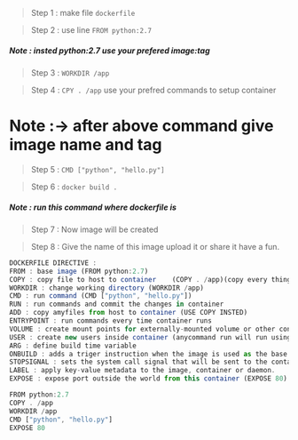 > Step 1 : make file `dockerfile`

> Step 2 : use line `FROM python:2.7` 
##### Note : insted python:2.7 use your prefered image:tag

> Step 3 : `WORKDIR /app`

> Step 4 : `CPY . /app` use your prefred commands to setup container

# Note :-> after above command give image name and tag

> Step 5 : `CMD ["python", "hello.py"]`

> Step 6 : `docker build .`
##### Note : run this command where dockerfile is

> Step 7 : Now image will be created

> Step 8 : Give the name of this image upload it or share it have a fun.



```javascript
DOCKERFILE DIRECTIVE :
FROM : base image (FROM python:2.7)
COPY : copy file to host to container    (COPY . /app)(copy every things from . to incontariner /app)
WORKDIR : change working directory (WORKDIR /app)
CMD : run command (CMD ["python", "hello.py"])
RUN : run commands and commit the changes in container
ADD : copy amyfiles from host to container (USE COPY INSTED)
ENTRYPOINT : run commands every time container runs
VOLUME : create mount points for externally-mounted volume or other containers
USER : create new users inside container (anycommand run will run using this user)
ARG : define build time variable
ONBUILD : adds a triger instruction when the image is used as the base for another image
STOPSIGNAL : sets the system call signal that will be sent to the container to exit
LABEL : apply key-value metadata to the image, container or daemon.
EXPOSE : expose port outside the world from this container (EXPOSE 80)
```

```javascript
FROM python:2.7
COPY . /app
WORKDIR /app
CMD ["python", "hello.py"]
EXPOSE 80
```